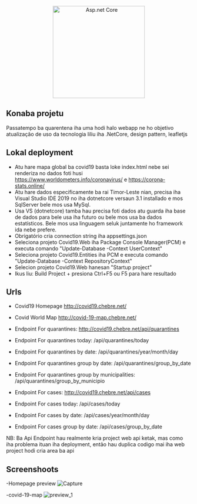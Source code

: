 <p align="center">
<a href="https://docs.microsoft.com/en-us/aspnet/core/?view=aspnetcore-3.1">
<img src="https://miro.medium.com/max/1400/1*Qy9HeVwrfnOTS3sptJ--hw.png" width="250px" alt="Asp.net Core"></a>
</p>

## Konaba projetu
Passatempo ba quarentena iha uma hodi halo webapp ne ho objetivo atualização de uso da tecnologia liliu iha .NetCore, design pattern, leafletjs
## Lokal deployment
- Atu hare mapa global ba covid19 basta loke index.html nebe sei renderiza no dados foti husi https://www.worldometers.info/coronavirus/ e https://corona-stats.online/
- Atu hare dados especificamente ba rai Timor-Leste nian, precisa iha Visual Studio IDE 2019 no iha dotnetcore versaun 3.1 installado e mos SqlServer bele mos usa MySql.
- Usa VS (dotnetcore) tamba hau precisa foti dados atu guarda iha base de dados para bele usa iha futuro ou bele mos usa ba dados estatísticos. Bele mos usa linguagem seluk juntamente ho framework ida nebe prefere.
- Obrigatório cria connection string iha appsettings.json
- Seleciona projeto Covid19.Web iha Package Console Manager(PCM) e executa comando "Update-Database -Context UserContext"
- Seleciona projeto Covid19.Entities iha PCM e executa comando "Update-Database -Context RepositoryContext"
- Selecion projeto Covid19.Web hanesan "Startup project"
- Ikus liu: Build Project + presiona Ctrl+F5 ou F5 para hare resultado

## Urls
- Covid19 Homepage <a href="http://covid19.chebre.net/" target="_blank">http://covid19.chebre.net/</a>
- Covid World Map <a href="http://covid-19-map.chebre.net/" target="_blank">http://covid-19-map.chebre.net/</a>

- Endpoint For quarantines: <a href="http://covid19.chebre.net/api/quarantines" target="_blank">http://covid19.chebre.net/api/quarantines</a>
- Endpoint For quarantines today: /api/quarantines/today
- Endpoint For quarantines by date: /api/quarantines/year/month/day
- Endpoint For quarantines group by date: /api/quarantines/group_by_date
- Endpoint For quarantines group by municipalities: /api/quarantines/group_by_municipio

- Endpoint For cases: <a href="http://covid19.chebre.net/api/cases" target="_blank">http://covid19.chebre.net/api/cases</a>
- Endpoint For cases today: /api/cases/today
- Endpoint For cases by date: /api/cases/year/month/day
- Endpoint For cases group by date: /api/cases/group_by_date

NB: Ba Api Endpoint hau realmente kria project web api ketak, mas como iha problema ituan iha deployment, então hau duplica codigo mai iha web project hodi cria area ba api
## Screenshoots

-Homepage preview
![Capture](https://user-images.githubusercontent.com/4695463/78563090-62997980-7855-11ea-84f6-7d60bc0eb1ca.PNG)

-covid-19-map
![preview_1](https://user-images.githubusercontent.com/4695463/77768612-10eb3500-7086-11ea-91bc-8a4b6322a423.PNG)

